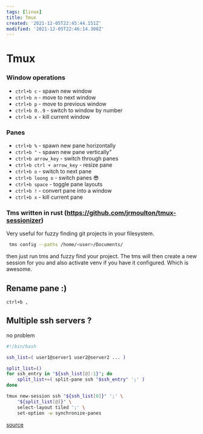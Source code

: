 ```yaml
---
tags: [linux]
title: Tmux
created: '2021-12-05T22:45:44.151Z'
modified: '2021-12-05T22:46:14.308Z'
---
```


# Tmux

### Window operations
- `ctrl+b c` - spawn new window
- `ctrl+b n` - move to next window
- `ctrl+b p` - move to previous window
- `ctrl+b 0..9` - switch to window by number
- `ctrl+b x` - kill current window

### Panes
- `ctrl+b %` - spawn new pane horizontally
- `ctrl+b "` - spawn new pane vertically"
- `ctrl+b arrow_key` - switch through panes
- `ctrl+b ctrl + arrow_key` - resize pane
- `ctrl+b o` - switch to next pane 
- `ctrl+b loong o` - switch panes :sunglasses:
- `ctrl+b space` - toggle pane layouts
- `ctrl+b !` - convert pane into a window
- `ctrl+b x` - kill current pane


### Tms written in rust (https://github.com/jrmoulton/tmux-sessionizer)
Very useful for fuzzy finding git projects in your filesystem.

```bash
 tms config --paths /home/<user>/Documents/
````

then just run tms and fuzzy find your project. The tms will
then create a new session for you and also activate venv if you have 
it configured. Which is awesome.

## Rename pane :)
`ctrl+b ,`


## Multiple ssh servers ?
no problem

```bash
#!/bin/bash

ssh_list=( user1@server1 user2@server2 ... )

split_list=()
for ssh_entry in "${ssh_list[@]:1}"; do
    split_list+=( split-pane ssh "$ssh_entry" ';' )
done

tmux new-session ssh "${ssh_list[0]}" ';' \
    "${split_list[@]}" \
    select-layout tiled ';' \
    set-option -w synchronize-panes
```
[source](https://unix.stackexchange.com/a/533673)
